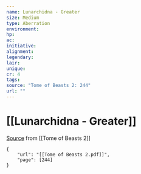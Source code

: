 ```yaml
---
name: Lunarchidna - Greater
size: Medium
type: Aberration
environment: 
hp: 
ac: 
initiative: 
alignment: 
legendary: 
lair: 
unique: 
cr: 4
tags: 
source: "Tome of Beasts 2: 244"
url: ""
---
```

# [[Lunarchidna - Greater]]

[Source](zotero://open-pdf/library/items/9UQIAB6R?page=244) from [[Tome of Beasts 2]]

```pdf
{
	"url": "[[Tome of Beasts 2.pdf]]",
	"page": [244]
}
```

